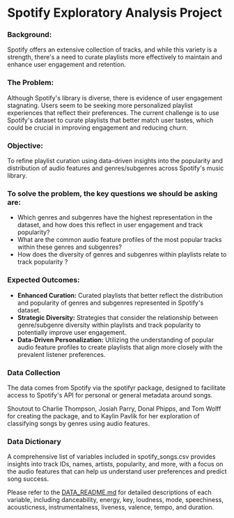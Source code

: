 # Spotify Exploratory Analysis Project

### Background: 
Spotify offers an extensive collection of tracks, and while this variety is a strength, there's a need to curate playlists more effectively to maintain and enhance user engagement and retention.

### The Problem:
Although Spotify's library is diverse, there is evidence of user engagement stagnating. Users seem to be seeking more personalized playlist experiences that reflect their preferences. The current challenge is to use Spotify's dataset to curate playlists that better match user tastes, which could be crucial in improving engagement and reducing churn.

### Objective:
To refine playlist curation using data-driven insights into the popularity and distribution of audio features and genres/subgenres across Spotify's music library.

### To solve the problem, the key questions we should be asking are:
- Which genres and subgenres have the highest representation in the dataset, and how does this reflect in user engagement and track popularity?
- What are the common audio feature profiles of the most popular tracks within these genres and subgenres?
- How does the diversity of genres and subgenres within playlists relate to track popularity ?

### Expected Outcomes:
- **Enhanced Curation:** Curated playlists that better reflect the distribution and popularity of genres and subgenres represented in Spotify's dataset.
- **Strategic Diversity:** Strategies that consider the relationship between genre/subgenre diversity within playlists and track popularity to potentially improve user engagement.
- **Data-Driven Personalization:** Utilizing the understanding of popular audio feature profiles to create playlists that align more closely with the prevalent listener preferences.

### Data Collection
The data comes from Spotify via the spotifyr package, designed to facilitate access to Spotify's API for personal or general metadata around songs.

Shoutout to Charlie Thompson, Josiah Parry, Donal Phipps, and Tom Wolff for creating the package, and to Kaylin Pavlik for her exploration of classifying songs by genres using audio features.

### Data Dictionary
A comprehensive list of variables included in spotify_songs.csv provides insights into track IDs, names, artists, popularity, and more, with a focus on the audio features that can help us understand user preferences and predict song success.

Please refer to the [DATA_README.md](https://github.com/Reporiff/Spotify-EDA/blob/main/DATA_README.md) for detailed descriptions of each variable, including danceability, energy, key, loudness, mode, speechiness, acousticness, instrumentalness, liveness, valence, tempo, and duration.


